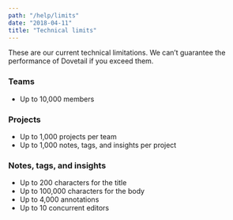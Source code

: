 ```yaml
---
path: "/help/limits"
date: "2018-04-11"
title: "Technical limits"
---
```


These are our current technical limitations. We can’t guarantee the performance of Dovetail if you exceed them.

### Teams

* Up to 10,000 members

### Projects

* Up to 1,000 projects per team
* Up to 1,000 notes, tags, and insights per project

### Notes, tags, and insights

* Up to 200 characters for the title
* Up to 100,000 characters for the body
* Up to 4,000 annotations
* Up to 10 concurrent editors
